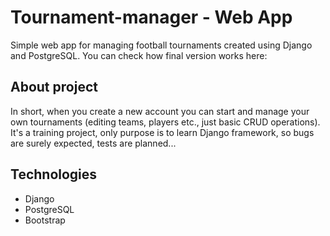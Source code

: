 # Tournament-manager - Web App
Simple web app for managing football tournaments created using Django and PostgreSQL. You can check how final version works here: 
## About project
In short, when you create a new account you can start and manage your own tournaments (editing teams, players etc., just basic CRUD operations).
It's a training project, only purpose is to learn Django framework, so bugs are surely expected, tests are planned...

## Technologies
- Django
- PostgreSQL
- Bootstrap
